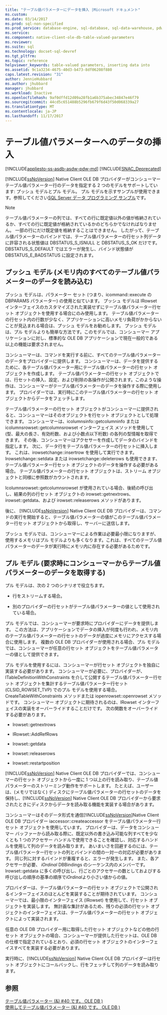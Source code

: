 ```yaml
---
title: "テーブル値パラメーターにデータを挿入 |Microsoft ドキュメント"
ms.custom: 
ms.date: 03/14/2017
ms.prod: sql-non-specified
ms.prod_service: database-engine, sql-database, sql-data-warehouse, pdw
ms.service: 
ms.component: native-client-ole-db-table-valued-parameters
ms.reviewer: 
ms.suite: sql
ms.technology: docset-sql-devref
ms.tgt_pltfrm: 
ms.topic: reference
helpviewer_keywords: table-valued parameters, inserting data into
ms.assetid: 9c1a3234-4675-40d3-b473-8df06208f880
caps.latest.revision: "31"
author: JennieHubbard
ms.author: jhubbard
manager: jhubbard
ms.workload: Inactive
ms.openlocfilehash: 9af0dffd12d09a28fb1a6b375abec34847e46f79
ms.sourcegitcommit: 44cd5c651488b5296fb679f6d43f50d068339a27
ms.translationtype: MT
ms.contentlocale: ja-JP
ms.lasthandoff: 11/17/2017
---
```

# <a name="inserting-data-into-table-valued-parameters"></a>テーブル値パラメーターへのデータの挿入
[!INCLUDE[appliesto-ss-asdb-asdw-pdw-md](../../includes/appliesto-ss-asdb-asdw-pdw-md.md)]
[!INCLUDE[SNAC_Deprecated](../../includes/snac-deprecated.md)]

  [!INCLUDE[ssNoVersion](../../includes/ssnoversion-md.md)] Native Client OLE DB プロバイダーがコンシューマー テーブル値パラメーター行のデータを指定する 2 つのモデルをサポートしています: プッシュ モデルとプル モデル。 プル モデルを示すサンプルが使用できます。参照してください[SQL Server データ プログラミング サンプル](http://msftdpprodsamples.codeplex.com/)です。  
  
> [!NOTE]  
>  テーブル値パラメーターの列では、すべての行に既定値以外の値が格納されているか、すべての行に既定値が格納されているかのどちらかでなければなりません。 一部の行にだけ既定値を格納することはできません。 したがって、テーブル値パラメーターのバインドでは、テーブル値パラメーターの行セット列データに許容される状態値は DBSTATUS_S_ISNULL と DBSTATUS_S_OK だけです。 DBSTATUS_S_DEFAULT ではエラーが発生し、バインド状態値が DBSTATUS_E_BADSTATUS に設定されます。  
  
## <a name="push-model-loads-all-table-valued-paremeter-data-in-memory"></a>プッシュ モデル (メモリ内のすべてのテーブル値パラメーターのデータを読み込む)  
 プッシュ モデルは、パラメーター セット (つまり、icommand::execute の DBPARAMS パラメーター) の使用と似ています。 プッシュ モデルは IRowset インターフェイスのカスタマイズされた実装せずにテーブル値パラメーター行セット オブジェクトを使用する場合にのみ使用します。 テーブル値パラメーターの行セット内の行数が少なく、アプリケーションに高いメモリ負荷がかからないことが見込まれる場合は、プッシュ モデルをお勧めします。 プッシュ モデルは、プル モデルよりも簡単な方法です。このモデルでは、コンシューマー アプリケーションに対し、標準的な OLE DB アプリケーションで現在一般的である以上の機能は要求されません。  
  
 コンシューマーは、コマンドを実行する前に、すべてのテーブル値パラメーターのデータをプロバイダーに提供します。 コンシューマーは、データを提供するために、各テーブル値パラメーター用にテーブル値パラメーターの行セット オブジェクトを作成します。 テーブル値パラメーターの行セット オブジェクトでは、行セットの挿入、設定、および削除の各操作が公開されます。このような操作は、コンシューマーがテーブル値パラメーターのデータを操作する際に使用します。 プロバイダーでは、実行時にこのテーブル値パラメーターの行セット オブジェクトからデータをフェッチします。  
  
 テーブル値パラメーターの行セット オブジェクトがコンシューマーに提供されると、コンシューマーはそのオブジェクトを行セット オブジェクトとして処理できます。 コンシューマーは、icolumnsinfo::getcolumninfo または icolumnsrowset::getcolumnsrowset インターフェイス メソッドを使用して (型、最大の長さ、有効桁数、および小数点以下桁数) の各列の型情報を取得できます。 その後、コンシューマーはアクセサーを作成してデータのバインドを指定します。 次に、データ行をテーブル値パラメーターの行セットに挿入します。 これは、irowsetchange::insertrow を使用して実行できます。 Irowsetchange::setdata または irowsetchange::deleterows も使用できます、テーブル値パラメーター行セット オブジェクトのデータを操作する必要がある場合。 テーブル値パラメーターの行セット オブジェクトは、ストリーム オブジェクトと同様に参照数がカウントされます。  
  
 Icolumnsrowset::getcolumnsrowset が使用されている場合、後続の呼び出し、結果の列の行セット オブジェクトの irowset::getnextrows、irowset::getdata、および irowset::releaserows メソッドがあります。  
  
 後に、 [!INCLUDE[ssNoVersion](../../includes/ssnoversion-md.md)] Native Client OLE DB プロバイダーは、コマンドの実行を開始すると、テーブル値パラメーターの値がこのテーブル値パラメーター行セット オブジェクトから取得し、サーバーに送信します。  
  
 プッシュ モデルでは、コンシューマーによる作業は必要最小限になりますが、使用するメモリはプル モデルよりも多くなります。これは、すべてのテーブル値パラメーターのデータが実行時にメモリ内に存在する必要があるためです。  
  
## <a name="pull-model-obtaining-table-valued-parameter-data-on-demand-from-the-consumer"></a>プル モデル (要求時にコンシューマーからテーブル値パラメーターのデータを取得する)  
 プル モデルは、次の 2 つのシナリオで役立ちます。  
  
-   行をストリームする場合。  
  
-   別のプロバイダーの行セットがテーブル値パラメーターの値として使用されている場合。  
  
 プル モデルでは、コンシューマーが要求時にプロバイダーにデータを提供します。 この方法は、アプリケーションでデータの挿入が何度も行われ、メモリ内のテーブル値パラメーターの行セットのデータが過度にメモリにアクセスする場合に使用します。 複数の OLE DB プロバイダーが使用される場合、プル モデルでは、コンシューマーが任意の行セット オブジェクトをテーブル値パラメーターの値として提供できます。  
  
 プル モデルを使用するには、コンシューマーが行セット オブジェクトを独自に実装する必要があります。 コンシューマーが必要に、プロバイダーが、ITableDefinitionWithConstraints を介して公開するテーブル値パラメーター行セット オブジェクトを集計するテーブル値パラメーター行セット (CLSID_ROWSET_TVP) でのプル モデルを使用する場合。CreateTableWithConstraints メソッドまたは iopenrowset::openrowset メソッドです。 コンシューマー オブジェクトに期待されるのは、IRowset インターフェイスの実装をオーバーライドすることだけです。 次の関数をオーバーライドする必要があります。  
  
-   Irowset::getnextrows  
  
-   IRowset::AddRefRows  
  
-   Irowset::getdata  
  
-   Irowset::releaserows  
  
-   Irowset::restartposition  
  
 [!INCLUDE[ssNoVersion](../../includes/ssnoversion-md.md)] Native Client OLE DB プロバイダーでは、コンシューマーの行セット オブジェクトから一度に 1 つ以上の行を読み取り、テーブル値パラメーターのストリーミング動作をサポートします。 たとえば、ユーザーは、(メモリではなく) ディスクにテーブル値パラメーターの行セットのデータを保持し、[!INCLUDE[ssNoVersion](../../includes/ssnoversion-md.md)] Native Client OLE DB プロバイダーから要求されたときにディスクからデータを読み取る機能を実装する場合があります。  
  
 コンシューマーはそのデータ形式を通信[!INCLUDE[ssNoVersion](../../includes/ssnoversion-md.md)]Native Client OLE DB プロバイダー iaccessor::createaccessor をテーブル値パラメーター行セット オブジェクトを使用しています。 プロバイダーは、データをコンシューマー バッファーから読み取る際に、既定以外の書き込み可能な列すべてを少なくとも 1 つのアクセサー ハンドルで使用できることを確認し、対応するハンドルを使用して列のデータを読み取ります。 あいまいさを回避するのには、テーブル値パラメーター行セットの列とバインドの間の一対一の対応が必要があります。 同じ列に対するバインドが重複すると、エラーが発生します。 また、各アクセサーが必要、 *iOrdinal* DBBindings のシーケンス内のメンバーです。 Irowset::getdata に多くの呼び出し、行ごとのアクセサーの数としておよびする呼び出しの順序の基準の順序で*iOrdinal*より小さい値からの値。  
  
 プロバイダーは、テーブル値パラメーターの行セット オブジェクトで公開されるインターフェイスのほとんどを実装することが期待されています。 コンシューマーでは、最小限のインターフェイス (IRowset) を使用して、行セット オブジェクトを実装します。 無計画な集計があるため、残りの必須の行セット オブジェクトのインターフェイスは、テーブル値パラメーターの行セット オブジェクトによって実装されます。  
  
 任意の OLE DB プロバイダー用に取得した行セット オブジェクトなどの他の行セット オブジェクトの場合、コンシューマーが提供した行セットは、OLE DB の仕様で指定されているとおり、必須の行セット オブジェクトのインターフェイスすべてを実装する必要があります。  
  
 実行時に、[!INCLUDE[ssNoVersion](../../includes/ssnoversion-md.md)] Native Client OLE DB プロバイダーは行セット オブジェクトにコールバックし、行をフェッチして列のデータを読み取ります。  
  
## <a name="see-also"></a>参照  
 [テーブル値パラメーター (&) #40 です。 OLE DB &#41;](../../relational-databases/native-client-ole-db-table-valued-parameters/table-valued-parameters-ole-db.md)   
 [使用してテーブル値パラメーター (&) #40 です。 OLE DB &#41;](../../relational-databases/native-client-ole-db-how-to/use-table-valued-parameters-ole-db.md)  
  
  
